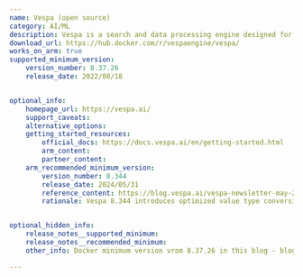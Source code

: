 ```yaml
---
name: Vespa (open source)
category: AI/ML
description: Vespa is a search and data processing engine designed for real-time AI data processing applications.
download_url: https://hub.docker.com/r/vespaengine/vespa/
works_on_arm: true
supported_minimum_version:
    version_number: 8.37.26
    release_date: 2022/08/18


optional_info:
    homepage_url: https://vespa.ai/
    support_caveats:
    alternative_options:
    getting_started_resources:
        official_docs: https://docs.vespa.ai/en/getting-started.html
        arm_content:
        partner_content:
    arm_recommended_minimum_version:
        version_number: 8.344
        release_date: 2024/05/31
        reference_content: https://blog.vespa.ai/vespa-newsletter-may-2024/
        rationale: Vespa 8.344 introduces optimized value type conversions and distance computations for vector search operations. These enhancements yield up to 2× QPS improvement for float vectors with Euclidean distance and up to 9× QPS for int8 vectors with Euclidean distance. Bit vectors show up to a 40% increase in QPS for exact nearest neighbor queries, while bfloat16 vectors with HNSW indexing see up to 50% faster feed throughput and 40% higher QPS. Int8 vectors also benefit with up to 5× QPS gain for dotproduct and 30% for angular distance queries. While these benchmarks are measured on x86-64, similar (though smaller) gains are expected on Arm64 systems.


optional_hidden_info:
    release_notes__supported_minimum: 
    release_notes__recommended_minimum:
    other_info: Docker minimum version vrom 8.37.26 in this blog - blog.vespa.ai/preview-of-vespa-on-arm64/. Commercial version as well.

---
```

